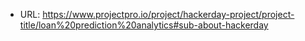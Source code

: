 - URL: https://www.projectpro.io/project/hackerday-project/project-title/loan%20prediction%20analytics#sub-about-hackerday
